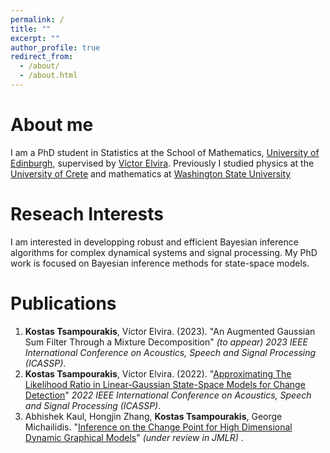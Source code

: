 ```yaml
---
permalink: /
title: ""
excerpt: ""
author_profile: true
redirect_from: 
  - /about/
  - /about.html
---
```


About me
======
I am a PhD student in Statistics at the School of Mathematics, [University of Edinburgh](https://www.ed.ac.uk), supervised by [Víctor Elvira](https://victorelvira.github.io). Previously I studied physics at the [University of Crete](https://www.physics.uoc.gr/en/home) and mathematics at [Washington State University](https://www.math.wsu.edu)

Reseach Interests
======
I am interested in developping robust and efficient Bayesian inference algorithms for complex dynamical systems and signal processing. My PhD work is focused on Bayesian inference methods for state-space models. 

Publications
======
1. **Kostas Tsampourakis**, Víctor Elvira. (2023). "An Augmented Gaussian Sum Filter Through a Mixture Decomposition" <i>*(to appear)* 2023 IEEE International Conference on Acoustics, Speech and Signal Processing (ICASSP)</i>.
2. **Kostas Tsampourakis**, Víctor Elvira. (2022). "[Approximating The Likelihood Ratio in Linear-Gaussian State-Space Models for Change Detection](https://ieeexplore.ieee.org/document/9746881)" <i> 2022 IEEE International Conference on Acoustics, Speech and Signal Processing (ICASSP)</i>.
3. Abhishek Kaul, Hongjin Zhang, **Kostas Tsampourakis**, George Michailidis. "[Inference on the Change Point for High Dimensional Dynamic Graphical Models](https://arxiv.org/pdf/2005.09711)" <i> (under review in JMLR) </i>.

<!-- Teaching Experience
======
1. Tutor in 
2. TA in Linear Algebra, Calculus and Statistics (WSU) -->